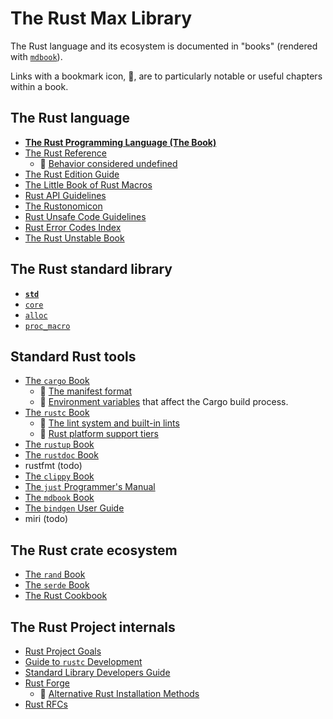 # The Rust Max Library

The Rust language and its ecosystem is documented in "books"
(rendered with [`mdbook`](todo)).

Links with a bookmark icon, 🔖, are to particularly
notable or useful chapters within a book.


## The Rust language

- **[The Rust Programming Language (The Book)](https://doc.rust-lang.org/book/)**
- [The Rust Reference](https://doc.rust-lang.org/reference/)
  - 🔖 [Behavior considered undefined](https://doc.rust-lang.org/reference/behavior-considered-undefined.html)
- [The Rust Edition Guide](https://doc.rust-lang.org/edition-guide/index.html)
- [The Little Book of Rust Macros](https://veykril.github.io/tlborm/)
- [Rust API Guidelines](https://rust-lang.github.io/api-guidelines/)
- [The Rustonomicon](https://doc.rust-lang.org/nomicon/)
- [Rust Unsafe Code Guidelines](https://rust-lang.github.io/unsafe-code-guidelines/)
- [Rust Error Codes Index](https://doc.rust-lang.org/stable/error_codes/error-index.html)
- [The Rust Unstable Book](https://doc.rust-lang.org/unstable-book/)


## The Rust standard library

- **[`std`](https://doc.rust-lang.org/std/index.html)**
- [`core`](https://doc.rust-lang.org/core/index.html)
- [`alloc`](https://doc.rust-lang.org/alloc/index.html)
- [`proc_macro`](https://doc.rust-lang.org/proc_macro/index.html)


## Standard Rust tools

<!-- order here is same is in tools.md -->
- [The `cargo` Book](https://doc.rust-lang.org/cargo/index.html)
  - 🔖 [The manifest format](https://doc.rust-lang.org/cargo/reference/manifest.html)
  - 🔖 [Environment variables](https://doc.rust-lang.org/cargo/reference/environment-variables.html) that affect the Cargo build process.
- [The `rustc` Book](https://doc.rust-lang.org/rustc/index.html)
  - 🔖 [The lint system and built-in lints](https://doc.rust-lang.org/nightly/rustc/lints/index.html)
  - 🔖 [Rust platform support tiers](https://doc.rust-lang.org/nightly/rustc/platform-support.html)
- [The `rustup` Book](https://rust-lang.github.io/rustup/index.html)
- [The `rustdoc` Book](https://doc.rust-lang.org/stable/rustdoc/)
- rustfmt (todo)
- [The `clippy` Book](https://doc.rust-lang.org/nightly/clippy/development/infrastructure/book.html)
- [The `just` Programmer's Manual](https://just.systems/man/en/)
- [The `mdbook` Book](https://rust-lang.github.io/mdBook/)
- [The `bindgen` User Guide](https://rust-lang.github.io/rust-bindgen)
- miri (todo)

## The Rust crate ecosystem

- [The `rand` Book](https://rust-random.github.io/book/)
- [The `serde` Book](https://serde.rs/)
- [The Rust Cookbook](https://rust-lang-nursery.github.io/rust-cookbook/)

## The Rust Project internals

- [Rust Project Goals](https://rust-lang.github.io/rust-project-goals/)
- [Guide to `rustc` Development](https://rustc-dev-guide.rust-lang.org/)
- [Standard Library Developers Guide](https://std-dev-guide.rust-lang.org/about.html)
- [Rust Forge](https://forge.rust-lang.org/)
  - 🔖 [Alternative Rust Installation Methods](https://forge.rust-lang.org/infra/other-installation-methods.html)
- [Rust RFCs](https://rust-lang.github.io/rfcs/)
